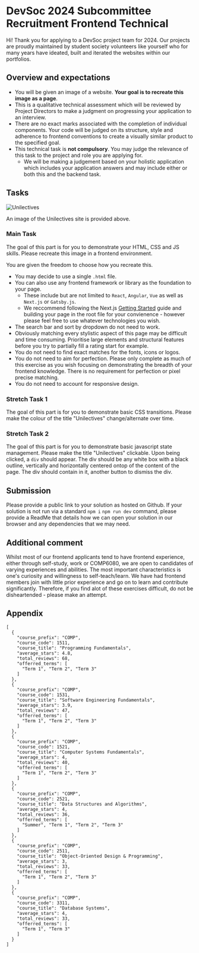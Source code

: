 # DevSoc 2024 Subcommittee Recruitment Frontend Technical

Hi! 
Thank you for applying to a DevSoc project team for 2024. Our projects are proudly maintained by student society volunteers like yourself who for many years have ideated, built and iterated the websites within our portfolios. 

## Overview and expectations

- You will be given an image of a website. **Your goal is to recreate this image as a page**. 
- This is a qualitative technical assessment which will be reviewed by Project Directors to make a judgment on progressing your application to an interview. 
- There are no exact marks associated with the completion of individual components. Your code will be judged on its structure, style and adherence to frontend conventions to create a visually similar product to the specified goal.
- This technical task is **not compulsory**. You may judge the relevance of this task to the project and role you are applying for. 
	- We will be making a judgement based on your holistic application which includes your application answers and may include either or both this and the backend task. 

## Tasks

![Unilectives](https://github.com/devsoc-unsw/24-recruitment-technical-frontend/blob/main/Unilectives.png?raw=true)  

An image of the Unilectives site is provided above. 

### Main Task
The goal of this part is for you to demonstrate your HTML, CSS and JS skills. Please recreate this image in a frontend environment. 

You are given the freedom to choose how you recreate this. 
-	You may decide to use a single `.html` file. 
-	You can also use any frontend framework or library as the foundation to your page. 
	-	These include but are not limited to `React`, `Angular`, `Vue` as well as `Next.js` or `Gatsby.js`.
	-	We reccommend following the Next.js [Getting Started](https://nextjs.org/docs/getting-started/installation) guide and building your page in the root file for your convienence - however please feel free to use whatever technologies you wish.
 -	The search bar and sort by dropdown do not need to work.
 -	Obviously matching every stylistic aspect of this page may be difficult and time consuming. Prioritise large elements and structural features before you try to partially fill a rating start for example.
 -	You do not need to find exact matches for the fonts, icons or logos.
 -	You do not need to aim for perfection. Please only complete as much of this exercise as you wish focusing on demonstrating the breadth of your frontend knowledge. There is no requirement for perfection or pixel precise matching.
 -	You do not need to account for responsive design. 

### Stretch Task 1 
The goal of this part is for you to demonstrate basic CSS transitions. Please make the colour of the title "Unilectives" change/alternate over time. 

### Stretch Task 2
The goal of this part is for you to demonstrate basic javascript state management. Please make the title "Unilectives" clickable. Upon being clicked, a `div` should appear. The div should be any white box with a black outline, vertically and horizontally centered ontop of the content of the page. The div should contain in it, another button to dismiss the div. 

## Submission 
Please provide a public link to your solution as hosted on Github. 
If your solution is not run via a standard `npm i` `npm run dev` command, please provide a ReadMe that details how we can open your solution in our browser and any dependencies that we may need. 

## Additional comment
Whilst most of our frontend applicants tend to have frontend experience, either through self-study, work or COMP6080, we are open to candidates of varying experiences and abilities. The most important characteristics is one's curiosity and willingness to self-teach/learn. We have had frontend members join with little prior experience and go on to learn and contribute significantly. Therefore, if you find alot of these exercises difficult, do not be disheartended - please make an attempt. 

## Appendix 
```
[
  {
    "course_prefix": "COMP",
    "course_code": 1511,
    "course_title": "Programming Fundamentals",
    "average_stars": 4.8,
    "total_reviews": 68,
    "offerred_terms": [
      "Term 1", "Term 2", "Term 3"
    ]
  },
  {
    "course_prefix": "COMP",
    "course_code": 1531,
    "course_title": "Software Engineering Fundamentals",
    "average_stars": 3.9,
    "total_reviews": 47,
    "offerred_terms": [
      "Term 1", "Term 2", "Term 3"
    ]
  },
  {
    "course_prefix": "COMP",
    "course_code": 1521,
    "course_title": "Computer Systems Fundamentals",
    "average_stars": 4,
    "total_reviews": 40,
    "offerred_terms": [
      "Term 1", "Term 2", "Term 3"
    ]
  },
  {
    "course_prefix": "COMP",
    "course_code": 2521,
    "course_title": "Data Structures and Algorithms",
    "average_stars": 4,
    "total_reviews": 36,
    "offerred_terms": [
      "Summer", "Term 1", "Term 2", "Term 3"
    ]
  },
  {
    "course_prefix": "COMP",
    "course_code": 2511,
    "course_title": "Object-Oriented Design & Programming",
    "average_stars": 3,
    "total_reviews": 33,
    "offerred_terms": [
      "Term 1", "Term 2", "Term 3"
    ]
  },
  {
    "course_prefix": "COMP",
    "course_code": 3311,
    "course_title": "Database Systems",
    "average_stars": 4,
    "total_reviews": 33,
    "offerred_terms": [
      "Term 1", "Term 3"
    ]
  }
]
```
